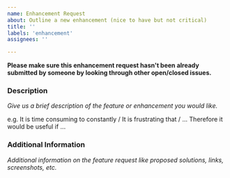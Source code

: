 ```yaml
---
name: Enhancement Request
about: Outline a new enhancement (nice to have but not critical)
title: ''
labels: 'enhancement'
assignees: ''

---
```


**Please make sure this enhancement request hasn't been already submitted by someone by looking through other open/closed issues.**

### Description

_Give us a brief description of the feature or enhancement you would like._

e.g. It is time consuming to constantly / It is frustrating that / ... 
Therefore it would be useful if ...

### Additional Information

_Additional information on the feature request like proposed solutions, links, screenshots, etc._